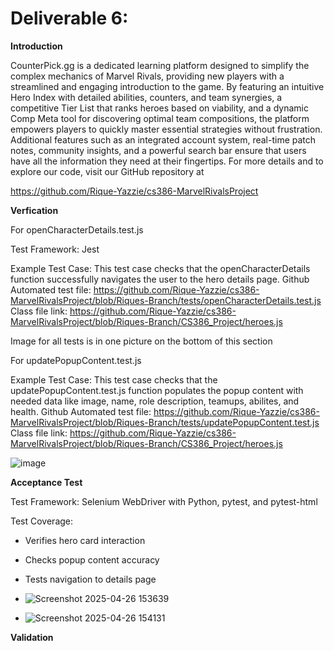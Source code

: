 # Deliverable 6:

**Introduction**

CounterPick.gg is a dedicated learning platform designed to simplify the complex mechanics of Marvel Rivals, providing new players with a streamlined and engaging introduction to the game. By featuring an intuitive Hero Index with detailed abilities, counters, and team synergies, a competitive Tier List that ranks heroes based on viability, and a dynamic Comp Meta tool for discovering optimal team compositions, the platform empowers players to quickly master essential strategies without frustration. Additional features such as an integrated account system, real-time patch notes, community insights, and a powerful search bar ensure that users have all the information they need at their fingertips. For more details and to explore our code, visit our GitHub repository at

https://github.com/Rique-Yazzie/cs386-MarvelRivalsProject

**Verfication**

For openCharacterDetails.test.js 

Test Framework: Jest

Example Test Case: This test case checks that the openCharacterDetails function successfully navigates the user to the hero details page.
Github Automated test file: https://github.com/Rique-Yazzie/cs386-MarvelRivalsProject/blob/Riques-Branch/tests/openCharacterDetails.test.js
Class file link: https://github.com/Rique-Yazzie/cs386-MarvelRivalsProject/blob/Riques-Branch/CS386_Project/heroes.js

Image for all tests is in one picture on the bottom of this section

For updatePopupContent.test.js

Example Test Case: This test case checks that the updatePopupContent.test.js function populates the popup content with needed data like image, name, role description, teamups, abilites, and health.
Github Automated test file: https://github.com/Rique-Yazzie/cs386-MarvelRivalsProject/blob/Riques-Branch/tests/updatePopupContent.test.js
Class file link: https://github.com/Rique-Yazzie/cs386-MarvelRivalsProject/blob/Riques-Branch/CS386_Project/heroes.js

![image](https://github.com/user-attachments/assets/eb2e995d-f002-4152-8065-dd79c008ddf9)


**Acceptance Test**

Test Framework: Selenium WebDriver with Python, pytest, and pytest-html

Test Coverage:
- Verifies hero card interaction
- Checks popup content accuracy
- Tests navigation to details page

- ![Screenshot 2025-04-26 153639](https://github.com/user-attachments/assets/f4e03f3a-c4ea-4e3f-98b1-89df5cfd487c)
- ![Screenshot 2025-04-26 154131](https://github.com/user-attachments/assets/e20df5fa-3c8a-47f4-acc3-049e5e93d210)


**Validation**
